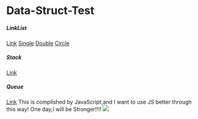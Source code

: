 # Data-Struct-Test
##### LinkList
[Link](https://github.com/BIRlz/Data-Struct-Test/tree/master/Stack)
[Single](https://github.com/BIRlz/Data-Struct-Test/blob/master/Stack/Single-LinkList.js)
[Double](https://github.com/BIRlz/Data-Struct-Test/blob/master/Stack/Double-LinkList.js)
[Circle](#)
##### Stack
[Link](https://github.com/BIRlz/Data-Struct-Test/tree/master/Stack/Stack.js)
##### Queue
[Link](https://github.com/BIRlz/Data-Struct-Test/tree/master/Queue)
This is complished by JavaScript,and I want to use JS better through this way!
One day,I will be Stronger!!!!
![](http://pic2016.ytqmx.com:82/2015/1207/18/2.jpg!960.jpg)
